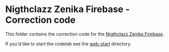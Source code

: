 # Nigthclazz Zenika Firebase - Correction code

This folder contains the correction code for the [Nigthclazz Zenika Firebase](https://zenika.github.io/firebase-web-101/).

If you'd like to start the codelab see the [web-start](../web-start) directory.
